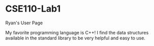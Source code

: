 # CSE110-Lab1
Ryan's User Page

My favorite programming language is C++! I find the data structures available in the standard library to be very helpful and easy to use.